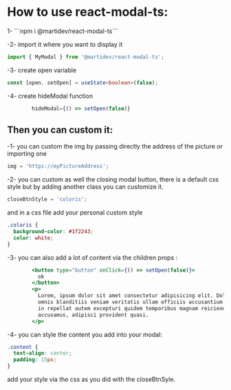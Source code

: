 <h1>How to use react-modal-ts:</h1>

<p>1- ```npm i @martidev/react-modal-ts```</p>
-2- import it where you want to display it

```javascript
import { MyModal } from '@martidev/react-modal-ts';
```

-3- create open variable

```typescript
const [open, setOpen] = useState<boolean>(false);
```

-4- create hideModal function

```javascript
        hideModal={() => setOpen(false)}
```

<h2>Then you can custom it:</h2>
-1- you can custom the img by passing directly the address of the picture or importing one

```javascript
img = 'https://myPictureAddress';
```

-2- you can custom as well the closing modal button, there is a default css style but by adding another class you can customize it.

```jsx
closeBtnStyle = 'coloris';
```

and in a css file add your personal custom style

```css
.coloris {
  background-color: #1f2243;
  color: white;
}
```

-3- you can also add a lot of content via the children props :

```jsx
        <button type="button" onClick={() => setOpen(false)}>
          ok
        </button>
        <p>
          Lorem, ipsum dolor sit amet consectetur adipisicing elit. Doloribus
          omnis blanditiis veniam veritatis ullam officiis accusantium deserunt
          in repellat autem excepturi quidem temporibus magnam reiciendis est
          accusamus, adipisci provident quasi.
        </p>
```

-4- you can style the content you add into your modal:

```css
.content {
  text-align: center;
  padding: 15px;
}
```

add your style via the css as you did with the closeBtnSyle.
